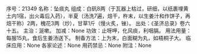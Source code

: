 序号：21349
名称：坠痰丸
组成：白矾8两（于瓦器上枯过，研细，以纸裹埋黄土内1宿，出火毒后入药），半夏（汤洗7遍，焙干，杵末，以生姜汁和作饼子，再焙干称）2两，槐花3两（炒），甘草1斤（慢火炙，锉）。
出处：《圣济总录》卷六十五。
主治：涎嗽。
加减：None
功效：止呀呷，化风痰，利咽膈。
用法用量：每服15丸，食后生姜汤送下。
制备方法：上为末，白面糊为丸，如梧桐子大。
临床应用：None
各家论述：None
用药禁忌：None
附注：None

